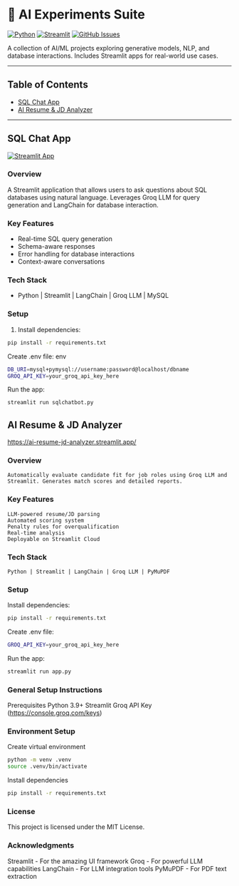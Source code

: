 # 🚀 AI Experiments Suite

[![Python](https://img.shields.io/badge/python-v3.9+-blue.svg)](https://www.python.org/) [![Streamlit](https://img.shields.io/badge/Streamlit-1.25.0-orange.svg)](https://streamlit.io/) [![GitHub Issues](https://img.shields.io/github/issues/your-username/ai-experiments)](https://github.com/your-username/ai-experiments/issues)

A collection of AI/ML projects exploring generative models, NLP, and database interactions. Includes Streamlit apps for real-world use cases.

---

## Table of Contents

- [SQL Chat App](#sql-chat-app)
- [AI Resume & JD Analyzer](#ai-resume-jd-analyzer)


---

## SQL Chat App

[![Streamlit App](https://static.streamlit.io/badges/streamlit_badge_black_white.svg)](https://ai-resume-jd-analyzer.streamlit.app/)

### Overview
A Streamlit application that allows users to ask questions about SQL databases using natural language. Leverages Groq LLM for query generation and LangChain for database interaction.

### Key Features
- Real-time SQL query generation
- Schema-aware responses
- Error handling for database interactions
- Context-aware conversations

### Tech Stack
- Python | Streamlit | LangChain | Groq LLM | MySQL

### Setup
1. Install dependencies:
 ```sh
 pip install -r requirements.txt
 ```
Create .env file:
env
 ```sh
DB_URI=mysql+pymysql://username:password@localhost/dbname
GROQ_API_KEY=your_groq_api_key_here
 ```
Run the app:
 ```sh
streamlit run sqlchatbot.py
 ```

## AI Resume & JD Analyzer
https://ai-resume-jd-analyzer.streamlit.app/

### Overview
    Automatically evaluate candidate fit for job roles using Groq LLM and Streamlit. Generates match scores and detailed reports.
### Key Features
    LLM-powered resume/JD parsing
    Automated scoring system
    Penalty rules for overqualification
    Real-time analysis
    Deployable on Streamlit Cloud

### Tech Stack
    Python | Streamlit | LangChain | Groq LLM | PyMuPDF

### Setup
    
Install dependencies:
 ```sh
pip install -r requirements.txt
 ```

Create .env file:
 ```sh
GROQ_API_KEY=your_groq_api_key_here
 ```

Run the app:
 ```sh
streamlit run app.py
 ```
### General Setup Instructions

Prerequisites
Python 3.9+
Streamlit
Groq API Key (https://console.groq.com/keys)

### Environment Setup

Create virtual environment
 ```sh
python -m venv .venv
source .venv/bin/activate
 ```

Install dependencies
 ```sh
pip install -r requirements.txt
 ```

### License
This project is licensed under the MIT License.

### Acknowledgments
Streamlit - For the amazing UI framework
Groq - For powerful LLM capabilities
LangChain - For LLM integration tools
PyMuPDF - For PDF text extraction




